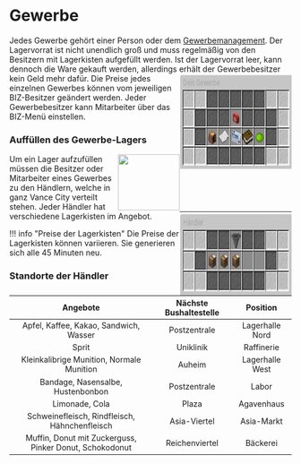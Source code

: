 # Gewerbe

Jedes Gewerbe gehört einer Person oder dem [Gewerbemanagement](biz-managment.md). Der Lagervorrat ist nicht unendlich groß und muss regelmäßig von den Besitzern mit Lagerkisten aufgefüllt werden. Ist der Lagervorrat leer, kann dennoch die Ware gekauft werden, allerdings erhält der Gewerbebesitzer kein Geld mehr dafür. <img align="right" width="200" height="170" src="../../../assets/image/biz/ownerview.png"> Die Preise jedes einzelnen Gewerbes können vom jeweiligen BIZ-Besitzer geändert werden.
Jeder Gewerbebesitzer kann Mitarbeiter über das BIZ-Menü einstellen. 

### Auffüllen des Gewerbe-Lagers 
<img align="right" width="110" height="100" src="../../../assets/image/NPCs/händler.png">
Um ein Lager aufzufüllen müssen die Besitzer oder Mitarbeiter eines Gewerbes zu den Händlern, welche in ganz Vance City verteilt stehen.
Jeder Händler hat verschiedene Lagerkisten im Angebot. <img align="right" width="200" height="150" src="../../../assets/image/sonstige-kaufmenü/händlerview.png">

!!! info "Preise der Lagerkisten"
    Die Preise der Lagerkisten können variieren. 
    Sie generieren sich alle 45 Minuten neu.


### Standorte der Händler

| Angebote | Nächste Bushaltestelle | Position |
|:-:|:-:|:-:|
| Apfel, Kaffee, Kakao, Sandwich, Wasser | Postzentrale | Lagerhalle Nord |
| Sprit | Uniklinik | Raffinerie |
| Kleinkalibrige Munition, Normale Munition | Auheim | Lagerhalle West |
| Bandage, Nasensalbe, Hustenbonbon | Postzentrale | Labor |
| Limonade, Cola | Plaza | Agavenhaus |
| Schweinefleisch, Rindfleisch, Hähnchenfleisch | Asia-Viertel | Asia-Markt |
| Muffin, Donut mit Zuckerguss, Pinker Donut, Schokodonut | Reichenviertel | Bäckerei |
